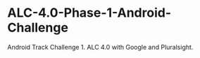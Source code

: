 # ALC-4.0-Phase-1-Android-Challenge
Android Track Challenge 1. ALC 4.0 with Google and Pluralsight.
